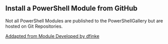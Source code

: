 Install a PowerShell Module from GitHub
-

Not all PowerShell Modules are published to the PowerShellGallery but are hosted on Git Repositories.

[Addapted from Module Developed by dfinke](https://dfinke.github.io/2016/Quickly-Install-PowerShell-Modules-from-GitHub/)